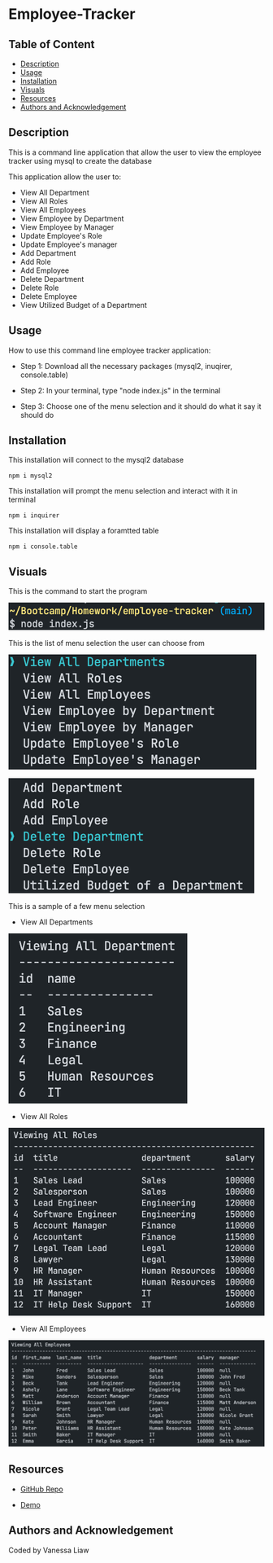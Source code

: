 # Employee-Tracker

## Table of Content 

- [Description](#description)
- [Usage](#usage)
- [Installation](#installation)
- [Visuals](#visuals)
- [Resources](#resources)
- [Authors and Acknowledgement](#authors-and-acknowledgement)

## Description 

This is a command line application that allow the user to view the employee tracker using mysql to create the database

This application allow the user to:
- View All Department 
- View All Roles
- View All Employees
- View Employee by Department
- View Employee by Manager
- Update Employee's Role
- Update Employee's manager
- Add Department
- Add Role
- Add Employee 
- Delete Department
- Delete Role 
- Delete Employee
- View Utilized Budget of a Department

## Usage

How to use this command line employee tracker application:

- Step 1: Download all the necessary packages (mysql2, inuqirer, console.table)

- Step 2: In your terminal, type "node index.js" in the terminal

- Step 3: Choose one of the menu selection and it should do what it say it should do

## Installation 

This installation will connect to the mysql2 database 

```
npm i mysql2
```

This installation will prompt the menu selection and interact with it in terminal 

```
npm i inquirer
```

This installation will display a foramtted table 

```
npm i console.table
```

## Visuals

This is the command to start the program 

![Command to Start Application](./images/start-command.png)

This is the list of menu selection the user can choose from

![List of Choices 1](./images/choice-1.png)

![List of Choices 2](./images/choice-2.png)

This is a sample of a few menu selection

- View All Departments

![View All Department](./images/view-department.png)

- View All Roles

![View All Roles](./images/view-role.png)

- View All Employees

![View All Employees](./images/view-employee.png)

## Resources 

- [GitHub Repo](https://github.com/VanessaLiaw021/employee-tracker)

- [Demo]()

## Authors and Acknowledgement

Coded by Vanessa Liaw